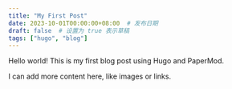```yaml
---
title: "My First Post"
date: 2023-10-01T00:00:00+08:00  # 发布日期
draft: false  # 设置为 true 表示草稿
tags: ["hugo", "blog"]
---
```


Hello world! This is my first blog post using Hugo and PaperMod.

I can add more content here, like images or links.
